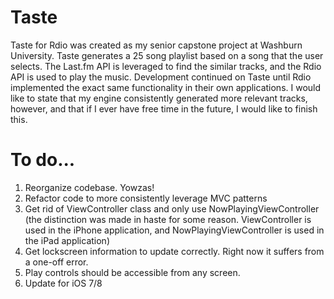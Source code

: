 Taste
=====

Taste for Rdio was created as my senior capstone project at Washburn University. Taste generates a 25 song playlist based on a song that the user selects. The Last.fm API is leveraged to find the similar tracks, and the Rdio API is used to play the music. Development continued on Taste until Rdio implemented the exact same functionality in their own applications. I would like to state that my engine consistently generated more relevant tracks, however, and that if I ever have free time in the future, I would like to finish this.

# To do...
1. Reorganize codebase. Yowzas!
2. Refactor code to more consistently leverage MVC patterns
3. Get rid of ViewController class and only use NowPlayingViewController (the distinction was made in haste for some reason. ViewController is used in the iPhone application, and NowPlayingViewController is used in the iPad application)
4. Get lockscreen information to update correctly. Right now it suffers from a one-off error.
5. Play controls should be accessible from any screen.
6. Update for iOS 7/8
